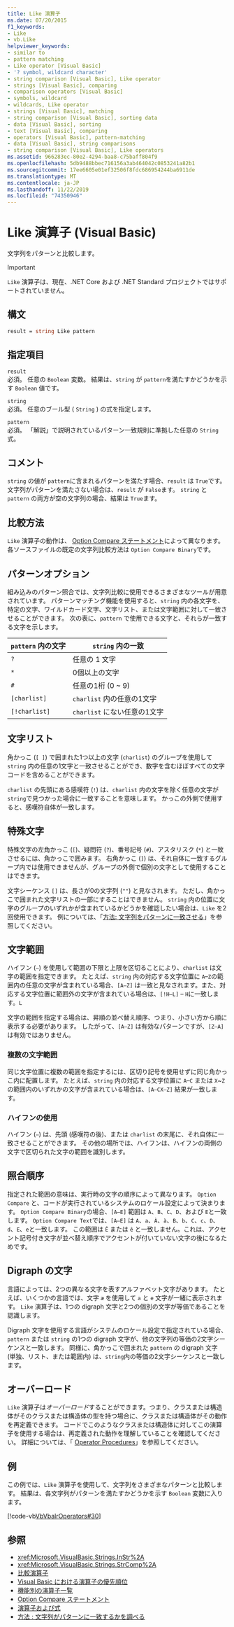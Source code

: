 ```yaml
---
title: Like 演算子
ms.date: 07/20/2015
f1_keywords:
- Like
- vb.Like
helpviewer_keywords:
- similar to
- pattern matching
- Like operator [Visual Basic]
- '? symbol, wildcard character'
- string comparison [Visual Basic], Like operator
- strings [Visual Basic], comparing
- comparison operators [Visual Basic]
- symbols, wildcard
- wildcards, Like operator
- strings [Visual Basic], matching
- string comparison [Visual Basic], sorting data
- data [Visual Basic], sorting
- text [Visual Basic], comparing
- operators [Visual Basic], pattern-matching
- data [Visual Basic], string comparisons
- string comparison [Visual Basic], Like operators
ms.assetid: 966283ec-80e2-4294-baa8-c75baff804f9
ms.openlocfilehash: 5db9488bbec716156a3ab464042c0853241a82b1
ms.sourcegitcommit: 17ee6605e01ef32506f8fdc686954244ba6911de
ms.translationtype: MT
ms.contentlocale: ja-JP
ms.lasthandoff: 11/22/2019
ms.locfileid: "74350946"
---
```

# <a name="like-operator-visual-basic"></a>Like 演算子 (Visual Basic)
文字列をパターンと比較します。  

> [!IMPORTANT]
> `Like` 演算子は、現在、.NET Core および .NET Standard プロジェクトではサポートされていません。

## <a name="syntax"></a>構文  
  
```vb  
result = string Like pattern  
```  
  
## <a name="parts"></a>指定項目  
 `result`  
 必須。 任意の `Boolean` 変数。 結果は、`string` が `pattern`を満たすかどうかを示す `Boolean` 値です。  
  
 `string`  
 必須。 任意のブール型 ( `String` ) の式を指定します。  
  
 `pattern`  
 必須。 「解説」で説明されているパターン一致規則に準拠した任意の `String` 式。  
  
## <a name="remarks"></a>コメント  
 `string` の値が `pattern`に含まれるパターンを満たす場合、`result` は `True`です。 文字列がパターンを満たさない場合は、`result` が `False`ます。 `string` と `pattern` の両方が空の文字列の場合、結果は `True`ます。  
  
## <a name="comparison-method"></a>比較方法  
 `Like` 演算子の動作は、 [Option Compare ステートメント](../../../visual-basic/language-reference/statements/option-compare-statement.md)によって異なります。 各ソースファイルの既定の文字列比較方法は `Option Compare Binary`です。  
  
## <a name="pattern-options"></a>パターンオプション  
 組み込みのパターン照合では、文字列比較に使用できるさまざまなツールが用意されています。 パターンマッチング機能を使用すると、`string` 内の各文字を、特定の文字、ワイルドカード文字、文字リスト、または文字範囲に対して一致させることができます。 次の表に、`pattern` で使用できる文字と、それらが一致する文字を示します。  
  
|`pattern` 内の文字|`string` 内の一致|  
|-----------------------------|-------------------------|  
|`?`|任意の 1 文字|  
|`*`|0個以上の文字|  
|`#`|任意の1桁 (0 ~ 9)|  
|`[charlist]`|`charlist` 内の任意の1文字|  
|`[!charlist]`|`charlist` にない任意の1文字|  
  
## <a name="character-lists"></a>文字リスト  
 角かっこ (`[ ]`) で囲まれた1つ以上の文字 (`charlist`) のグループを使用して `string` 内の任意の1文字と一致させることができ、数字を含むほぼすべての文字コードを含めることができます。  
  
 `charlist` の先頭にある感嘆符 (`!`) は、`charlist` 内の文字を除く任意の文字が `string`で見つかった場合に一致することを意味します。 かっこの外側で使用すると、感嘆符自体が一致します。  
  
## <a name="special-characters"></a>特殊文字  
 特殊文字の左角かっこ (`[`)、疑問符 (`?`)、番号記号 (`#`)、アスタリスク (`*`) と一致させるには、角かっこで囲みます。 右角かっこ (`]`) は、それ自体に一致するグループ内では使用できませんが、グループの外側で個別の文字として使用することはできます。  
  
 文字シーケンス `[]` は、長さが0の文字列 (`""`) と見なされます。 ただし、角かっこで囲まれた文字リストの一部にすることはできません。 `string` 内の位置に文字のグループのいずれかが含まれているかどうかを確認したい場合は、`Like` を2回使用できます。 例については、「[方法: 文字列をパターンに一致させる](../../../visual-basic/programming-guide/language-features/operators-and-expressions/how-to-match-a-string-against-a-pattern.md)」を参照してください。  
  
## <a name="character-ranges"></a>文字範囲  
 ハイフン (`–`) を使用して範囲の下限と上限を区切ることにより、`charlist` は文字の範囲を指定できます。 たとえば、`string` 内の対応する文字位置に `A`–`Z`の範囲内の任意の文字が含まれている場合、`[A–Z]` は一致と見なされます。また、対応する文字位置に範囲外の文字が含まれている場合は、`[!H–L]` – `H`に一致します。`L`  
  
 文字の範囲を指定する場合は、昇順の並べ替え順序、つまり、小さい方から順に表示する必要があります。 したがって、`[A–Z]` は有効なパターンですが、`[Z–A]` は有効ではありません。  
  
### <a name="multiple-character-ranges"></a>複数の文字範囲  
 同じ文字位置に複数の範囲を指定するには、区切り記号を使用せずに同じ角かっこ内に配置します。 たとえば、`string` 内の対応する文字位置に `A`–`C` または `X`~`Z`の範囲内のいずれかの文字が含まれている場合は、`[A–CX–Z]` 結果が一致します。  
  
### <a name="usage-of-the-hyphen"></a>ハイフンの使用  
 ハイフン (`–`) は、先頭 (感嘆符の後)、または `charlist` の末尾に、それ自体に一致させることができます。 その他の場所では、ハイフンは、ハイフンの両側の文字で区切られた文字の範囲を識別します。  
  
## <a name="collating-sequence"></a>照合順序  
 指定された範囲の意味は、実行時の文字の順序によって異なります。 `Option Compare` と、コードが実行されているシステムのロケール設定によって決まります。 `Option Compare Binary`の場合、`[A–E]` 範囲は `A`、`B`、`C`、`D`、および `E`と一致します。 `Option Compare Text`では、`[A–E]` は `A`、`a`、`À`、`à`、`B`、`b`、`C`、`c`、`D`、`d`、`E`、`e`と一致します。 この範囲は `Ê` または `ê` と一致しません。これは、アクセント記号付き文字が並べ替え順序でアクセントが付いていない文字の後になるためです。  
  
## <a name="digraph-characters"></a>Digraph の文字  
 言語によっては、2つの異なる文字を表すアルファベット文字があります。 たとえば、いくつかの言語では、文字 `æ` を使用して `a` と `e` 文字が一緒に表示されます。 `Like` 演算子は、1つの digraph 文字と2つの個別の文字が等価であることを認識します。  
  
 Digraph 文字を使用する言語がシステムのロケール設定で指定されている場合、`pattern` または `string` の1つの digraph 文字が、他の文字列の等価の2文字シーケンスと一致します。 同様に、角かっこで囲まれた `pattern` の digraph 文字 (単独、リスト、または範囲内) は、`string`内の等価の2文字シーケンスと一致します。  
  
## <a name="overloading"></a>オーバーロード  
 `Like` 演算子は*オーバーロード*することができます。つまり、クラスまたは構造体がそのクラスまたは構造体の型を持つ場合に、クラスまたは構造体がその動作を再定義できます。 コードでこのようなクラスまたは構造体に対してこの演算子を使用する場合は、再定義された動作を理解していることを確認してください。 詳細については、「 [Operator Procedures](../../../visual-basic/programming-guide/language-features/procedures/operator-procedures.md)」を参照してください。  
  
## <a name="example"></a>例  
 この例では、`Like` 演算子を使用して、文字列をさまざまなパターンと比較します。 結果は、各文字列がパターンを満たすかどうかを示す `Boolean` 変数に入ります。  
  
 [!code-vb[VbVbalrOperators#30](~/samples/snippets/visualbasic/VS_Snippets_VBCSharp/VbVbalrOperators/VB/Class1.vb#30)]  
  
## <a name="see-also"></a>参照

- <xref:Microsoft.VisualBasic.Strings.InStr%2A>
- <xref:Microsoft.VisualBasic.Strings.StrComp%2A>
- [比較演算子](../../../visual-basic/language-reference/operators/comparison-operators.md)
- [Visual Basic における演算子の優先順位](../../../visual-basic/language-reference/operators/operator-precedence.md)
- [機能別の演算子一覧](../../../visual-basic/language-reference/operators/operators-listed-by-functionality.md)
- [Option Compare ステートメント](../../../visual-basic/language-reference/statements/option-compare-statement.md)
- [演算子および式](../../../visual-basic/programming-guide/language-features/operators-and-expressions/index.md)
- [方法 : 文字列がパターンに一致するかを調べる](../../../visual-basic/programming-guide/language-features/operators-and-expressions/how-to-match-a-string-against-a-pattern.md)
